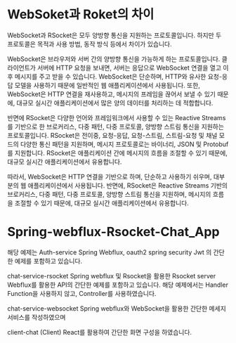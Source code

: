 # WebSoket과 Roket의 차이

WebSocket과 RSocket은 모두 양방향 통신을 지원하는 프로토콜입니다. 하지만 두 프로토콜은 목적과 사용 방법, 동작 방식 등에서 차이가 있습니다.

WebSocket은 브라우저와 서버 간의 양방향 통신을 가능하게 하는 프로토콜입니다. 클라이언트가 서버에 HTTP 요청을 보내면, 서버는 응답으로 WebSocket 연결을 열고 이후 메시지를 주고 받을 수 있습니다. WebSocket은 단순하며, HTTP와 유사한 요청-응답 모델을 사용하기 때문에 일반적인 웹 애플리케이션에서 사용됩니다. 또한, WebSocket은 HTTP 연결을 재사용하고, 메시지의 프레임을 끊어서 보낼 수 있기 때문에, 대규모 실시간 애플리케이션에서 많은 양의 데이터를 처리하는 데 적합합니다.

반면에 RSocket은 다양한 언어와 프레임워크에서 사용할 수 있는 Reactive Streams를 기반으로 한 브로커리스, 다중 패턴, 다중 프로토콜, 양방향 스트림 통신을 지원하는 프로토콜입니다. RSocket은 전이중, 요청-응답, 요청-스트림, 스트림-요청 및 채널 모드의 다양한 통신 패턴을 지원하며, 메시지 프로토콜로는 바이너리, JSON 및 Protobuf를 지원합니다. RSocket은 애플리케이션 간에 메시지의 흐름을 조절할 수 있기 때문에, 대규모 실시간 애플리케이션에서 유용합니다.

따라서, WebSocket은 HTTP 연결을 기반으로 하며, 단순하고 사용하기 쉬우며, 대부분의 웹 애플리케이션에서 사용됩니다. 반면에, RSocket은 Reactive Streams 기반의 브로커리스, 다중 패턴, 다중 프로토콜, 양방향 스트림 통신을 지원하며, 메시지의 흐름을 조절할 수 있기 때문에, 대규모 실시간 애플리케이션에서 유용합니다.

# Spring-webflux-Rsocket-Chat_App

해당 예제는 
Auth-service
	Spring Webflux,
	oauth2
	spring security
	Jwt
	의 간단한 예제를 포함하고 있습니다.
	

chat-service-rsocket
	Spring webflux 및 Rsocket을 활용한
	Rsocket server
	Webflux를 활용한 API의 간단한 예제를 포함하고 있습니다.
	해당 예제에서는 Handler Function을 사용하지 않고,
	Controller를 사용하였습니다.
	

chat-service-websocket
	Spring webflux와
	WebSocket을 활용한 간단한 메세지 서비스를 작성하였으며
	
	
client-chat (Client)
	React를 활용하여 간단한 화면 구성을 하였습니다.
